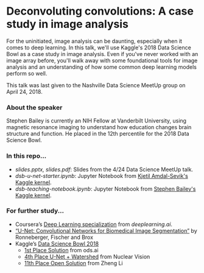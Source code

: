 # Deconvoluting convolutions: A case study in image analysis
For the uninitiated, image analysis can be daunting, especially when it comes to deep learning. In this talk, we'll use Kaggle's 2018 Data Science Bowl as a case study in image analysis. Even if you've never worked with an image array before, you'll walk away with some foundational tools for image analysis and an understanding of how some common deep learning models perform so well. 

This talk was last given to the Nashville Data Science MeetUp group on April 24, 2018.

### About the speaker
Stephen Bailey is currently an NIH Fellow at Vanderbilt University, using magnetic resonance imaging to understand how education changes brain structure and function. He placed in the 12th percentile for the 2018 Data Science Bowl.

### In this repo...

- *slides.pptx, slides.pdf*: Slides from the 4/24 Data Science MeetUp talk.
- *dsb-u-net-starter.ipynb*: Jupyter Notebook from [Kjetil Amdal-Sevik's Kaggle kernel](https://www.kaggle.com/keegil/keras-u-net-starter-lb-0-277?scriptVersionId=2164855). 
- *dsb-teaching-notebook.ipynb*: Jupyter Notebook from [Stephen Bailey's Kaggle kernel](https://www.kaggle.com/stkbailey/teaching-notebook-for-total-imaging-newbies).

### For further study...
- Coursera’s [Deep Learning specialization](https://www.coursera.org/specializations/deep-learning) from *deeplearning.ai*.
- [“U-Net: Convolutional Networks for Biomedical Image Segmentation”](https://arxiv.org/abs/1505.04597) by Ronneberger, Fischer and Brox
- Kaggle’s [Data Science Bowl 2018](https://www.kaggle.com/c/data-science-bowl-2018)
	- [1st Place Solution](https://www.kaggle.com/c/data-science-bowl-2018/discussion/54741) from ods.ai
	- [4th Place U-Net + Watershed](https://www.kaggle.com/c/data-science-bowl-2018/discussion/55118) from Nuclear Vision
	- [11th Place Open Solution](https://www.kaggle.com/c/data-science-bowl-2018/discussion/54838) from Zheng Li
